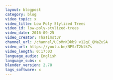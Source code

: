 ```yaml
---
layout: blogpost
category: blog
video_topic: x
video_title: Low Poly Stylized Trees
video_id: low-poly-stylized-trees
video_date: 2016-09-25
video_creator: ThaTimst3r
channel_url: /channel/UCoMnKDkb9_v12qC_QMaZuSA
video_url: https://youtu.be/NPSzT2klk7s
video_length: 0:17:03
language_audio: English
language_subs: x
blender_version: 2.78
tags_software: x
---
```

